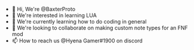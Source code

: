 - 👋 Hi, We're @BaxterProto
- 👀 We're interested in learning LUA 
- 🌱 We're currently learning how to do coding in general
- 💞️ We're looking to collaborate on making custom note types for an FNF mod
- 📫 How to reach us @Hyena Gamer#1900 on discord

<!---
BaxterProto/BaxterProto is a ✨ special ✨ repository because its `README.md` (this file) appears on your GitHub profile.
You can click the Preview link to take a look at your changes.
--->
